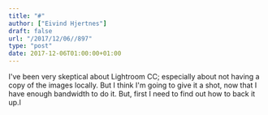 ```yaml
---
title: "#"
author: ["Eivind Hjertnes"]
draft: false
url: "/2017/12/06//897"
type: "post"
date: 2017-12-06T01:00:00+01:00
---
```


I've been very skeptical about Lightroom CC; especially about not having
a copy of the images locally. But I think I'm going to give it a shot,
now that I have enough bandwidth to do it. But, first I need to find out
how to back it up.l
